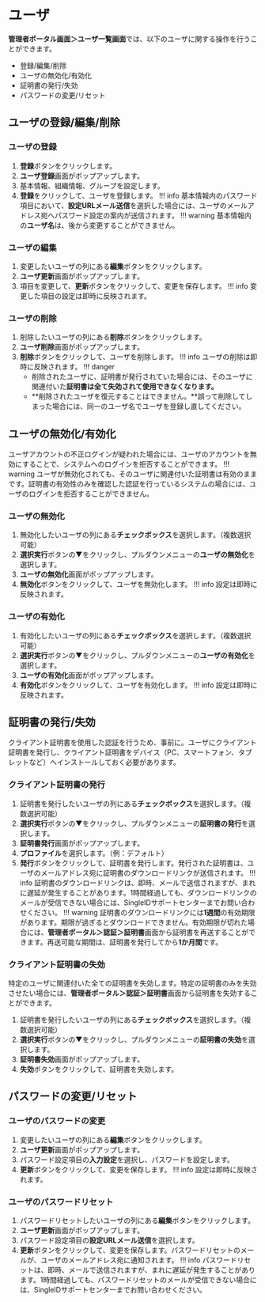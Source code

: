 # ユーザ

**管理者ポータル画面＞ユーザ一覧画面**では、以下のユーザに関する操作を行うことができます。

* 登録/編集/削除
* ユーザの無効化/有効化
* 証明書の発行/失効
* パスワードの変更/リセット

## ユーザの登録/編集/削除
### ユーザの登録
1. **登録**ボタンをクリックします。
2. **ユーザ登録**画面がポップアップします。
3. 基本情報、組織情報、グループを設定します。
4. **登録**をクリックして、ユーザを登録します。
!!! info
    基本情報内のパスワード項目において、**設定URLメール送信**を選択した場合には、ユーザのメールアドレス宛へパスワード設定の案内が送信されます。
!!! warning
    基本情報内の**ユーザ名**は、後から変更することができません。

### ユーザの編集
1. 変更したいユーザの列にある**編集**ボタンをクリックします。
2. **ユーザ更新**画面がポップアップします。
3. 項目を変更して、**更新**ボタンをクリックして、変更を保存します。
!!! info
    変更した項目の設定は即時に反映されます。

### ユーザの削除
1. 削除したいユーザの列にある**削除**ボタンをクリックします。
2. **ユーザ削除**画面がポップアップします。
3. **削除**ボタンをクリックして、ユーザを削除します。
!!! info
    ユーザの削除は即時に反映されます。
!!! danger
    * 削除されたユーザに、証明書が発行されていた場合には、そのユーザに関連付いた**証明書は全て失効されて使用できなくなります。**
    * **削除されたユーザを復元することはできません。**誤って削除してしまった場合には、同一のユーザ名でユーザを登録し直してください。

## ユーザの無効化/有効化
ユーザアカウントの不正ログインが疑われた場合には、ユーザのアカウントを無効にすることで、システムへのログインを拒否することができます。
!!! warning
    ユーザが無効化されても、そのユーザに関連付いた証明書は有効のままです。証明書の有効性のみを確認した認証を行っているシステムの場合には、ユーザのログインを拒否することができません。

### ユーザの無効化
1. 無効化したいユーザの列にある**チェックボックス**を選択します。（複数選択可能）
2. **選択実行**ボタンの▼をクリックし、プルダウンメニューの**ユーザの無効化**を選択します。
3. **ユーザの無効化**画面がポップアップします。
4. **無効化**ボタンをクリックして、ユーザを無効化します。
!!! info
    設定は即時に反映されます。

### ユーザの有効化
1. 有効化したいユーザの列にある**チェックボックス**を選択します。（複数選択可能）
2. **選択実行**ボタンの▼をクリックし、プルダウンメニューの**ユーザの有効化**を選択します。
3. **ユーザの有効化**画面がポップアップします。
4. **有効化**ボタンをクリックして、ユーザを有効化します。
!!! info
    設定は即時に反映されます。

## 証明書の発行/失効
クライアント証明書を使用した認証を行うため、事前に。ユーザにクライアント証明書を発行し、クライアント証明書をデバイス（PC、スマートフォン、タブレットなど）へインストールしておく必要があります。

### クライアント証明書の発行
1. 証明書を発行したいユーザの列にある**チェックボックス**を選択します。（複数選択可能）
2. **選択実行**ボタンの▼をクリックし、プルダウンメニューの**証明書の発行**を選択します。
3. **証明書発行**画面がポップアップします。
4. **プロファイル**を選択します。（例：デフォルト）
5. **発行**ボタンをクリックして、証明書を発行します。発行された証明書は、ユーザのメールアドレス宛に証明書のダウンロードリンクが送信されます。
!!! info
    証明書のダウンロードリンクは、即時、メールで送信されますが、まれに遅延が発生することがあります。1時間経過しても、ダウンロードリンクのメールが受信できない場合には、SingleIDサポートセンターまでお問い合わせください。
!!! warning
    証明書のダウンロードリンクには**1週間**の有効期限があります。期限が過ぎるとダウンロードできません。有効期限が切れた場合には、**管理者ポータル＞認証＞証明書**画面から証明書を再送することができます。再送可能な期間は、証明書を発行してから**1か月間**です。

### クライアント証明書の失効
特定のユーザに関連付いた全ての証明書を失効します。特定の証明書のみを失効させたい場合には、**管理者ポータル＞認証＞証明書**画面から証明書を失効することができます。

1. 証明書を発行したいユーザの列にある**チェックボックス**を選択します。（複数選択可能）
2. **選択実行**ボタンの▼をクリックし、プルダウンメニューの**証明書の失効**を選択します。
3. **証明書失効**画面がポップアップします。
4. **失効**ボタンをクリックして、証明書を失効します。

## パスワードの変更/リセット

### ユーザのパスワードの変更
1. 変更したいユーザの列にある**編集**ボタンをクリックします。
2. **ユーザ更新**画面がポップアップします。
3. パスワード設定項目の**入力設定**を選択し、パスワードを設定します。
4. **更新**ボタンをクリックして、変更を保存します。
!!! info
    設定は即時に反映されます。

### ユーザのパスワードリセット
1. パスワードリセットしたいユーザの列にある**編集**ボタンをクリックします。
2. **ユーザ更新**画面がポップアップします。
3. パスワード設定項目の**設定URLメール送信**を選択します。
4. **更新**ボタンをクリックして、変更を保存します。パスワードリセットのメールが、ユーザのメールアドレス宛に通知されます。
!!! info
    パスワードリセットは、即時、メールで送信されますが、まれに遅延が発生することがあります。1時間経過しても、パスワードリセットのメールが受信できない場合には、SingleIDサポートセンターまでお問い合わせください。
